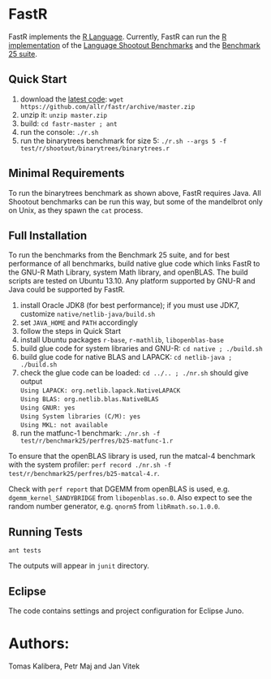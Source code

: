 # FastR

FastR implements the [R Language](http://www.r-project.org/). Currently,
FastR can run the [R implementation](http://r.cs.purdue.edu/hg/r-shootout/)
of the [Language Shootout Benchmarks](http://shootout.alioth.debian.org/) and 
the [Benchmark 25 suite](http://r.research.att.com/benchmarks/).

## Quick Start

1. download the [latest code](https://github.com/allr/fastr/archive/master.zip): `wget https://github.com/allr/fastr/archive/master.zip`
2. unzip it: `unzip master.zip`
3. build: `cd fastr-master ; ant`
4. run the console: `./r.sh`
5. run the binarytrees benchmark for size 5: `./r.sh --args 5 -f test/r/shootout/binarytrees/binarytrees.r`

## Minimal Requirements

To run the binarytrees benchmark as shown above, FastR requires Java. All
Shootout benchmarks can be run this way, but some of the mandelbrot
only on Unix, as they spawn the `cat` process. 

## Full Installation

To run the benchmarks from the Benchmark 25 suite, and for best performance
of all benchmarks, build native glue code which links FastR to the GNU-R
Math Library, system Math library, and openBLAS.  The build scripts are
tested on Ubuntu 13.10. Any platform supported by GNU-R and Java could
be supported by FastR.

1. install Oracle JDK8 (for best performance); if you must use JDK7, customize `native/netlib-java/build.sh`
2. set `JAVA_HOME` and `PATH` accordingly
3. follow the steps in Quick Start
4. install Ubuntu packages `r-base`, `r-mathlib`, `libopenblas-base`
5. build glue code for system libraries and GNU-R: `cd native ; ./build.sh`
6. build glue code for native BLAS and LAPACK: `cd netlib-java ; ./build.sh` 
7. check the glue code can be loaded: `cd ../.. ; ./nr.sh` should give output  
`Using LAPACK: org.netlib.lapack.NativeLAPACK`  
`Using BLAS: org.netlib.blas.NativeBLAS`  
`Using GNUR: yes`  
`Using System libraries (C/M): yes`  
`Using MKL: not available`  
8. run the matfunc-1 benchmark: `./nr.sh -f test/r/benchmark25/perfres/b25-matfunc-1.r`

To ensure that the openBLAS library is used, run the matcal-4 benchmark with
the system profiler: 
`perf record ./nr.sh -f test/r/benchmark25/perfres/b25-matcal-4.r`.

Check with `perf report` that DGEMM from openBLAS is used, e.g. 
`dgemm_kernel_SANDYBRIDGE` from `libopenblas.so.0`.  Also expect to see the
random number generator, e.g.  `qnorm5` from `libRmath.so.1.0.0`.

## Running Tests

`ant tests` 

The outputs will appear in `junit` directory.

## Eclipse

The code contains settings and project configuration for Eclipse Juno.

# Authors:

Tomas Kalibera, Petr Maj and Jan Vitek
